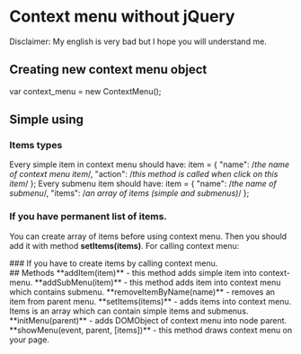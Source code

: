 # Context menu without jQuery
Disclaimer: My english is very bad but I hope you will understand me.
## Creating new context menu object
var context_menu = new ContextMenu();
## Simple using
### Items types
Every simple item in context menu should have:
item = {
	"name": /*the name of context menu item*/,
	"action": /*this method is called when click on this item*/
};
Every submenu item should have:
item = {
	"name": /*the name of submenu*/,
	"items": /*an array of items (simple and submenus)*/
};
### If you have permanent list of items.
You can create array of items before using context menu. Then you should add it with method **setItems(items)**. For calling context menu:
<script> 
	var context_menu = new ContextMenu();
	context_menu.setItems(items);
</script>
<div oncontextmenu="javascript: context_menu.showMenu(event, this);"></div>
### If you have to create items by calling context menu.
<script>
function createItems() {
	/*your code*/
	return items;
}
</script>
<div oncontextmenu="javascript: context_menu.showMenu(event, this, createItems());"></div>  
## Methods
**addItem(item)** - this method adds simple item into context-menu.
**addSubMenu(item)** - this method adds item into context menu which contains submenu.
**removeItemByName(name)** - removes an item from parent menu.
**setItems(items)** - adds items into context menu. Items is an array which can contain simple items and submenus.
**initMenu(parent)** - adds DOMObject of context menu into node parent.
**showMenu(event, parent, [items])** - this method draws context menu on your page.